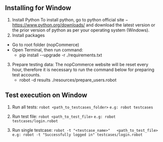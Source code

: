 ## Installing for Window
1.  Install Python
To install python, go to python official site − https://www.python.org/downloads/ and download the latest version or the prior version of python as per your operating system (Windows).
2.  Install packages
*   Go to root folder (nopCommerce)
*   Open Terminal, then run command:
    *   pip install --upgrade -r ./requirements.txt
3.  Prepare testing data:
    The nopCommerce website will be reset every hour, therefore it is necessary to run the command below for preparing test accounts.
    *   robot -d results ./resources/prepare_users.robot

## Test execution on Window
1.   Run all tests:
    `robot <path_to_testcases_folder>`
    `e.g: robot testcases`

2.   Run test file:
    `robot <path_to_test_file>`
    `e.g: robot testcases/login.robot`

3.   Run single testcase:
    `robot -t "<testcase_name>"   <path_to_test_file>`
    `e.g: robot -t "Successfully logged in" testcases/login.robot`